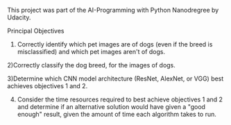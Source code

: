 This project was part of the AI-Programming with Python Nanodregree by Udacity.

Principal Objectives

1) Correctly identify which pet images are of dogs (even if the breed is misclassified) and which pet images aren't of dogs.

2)Correctly classify the dog breed, for the images of dogs.

3)Determine which CNN model architecture (ResNet, AlexNet, or VGG) best achieves objectives 1 and 2.

4) Consider the time resources required to best achieve objectives 1 and 2 and determine if an alternative solution would have given a "good enough" result, given the amount of time each algorithm takes to run.
